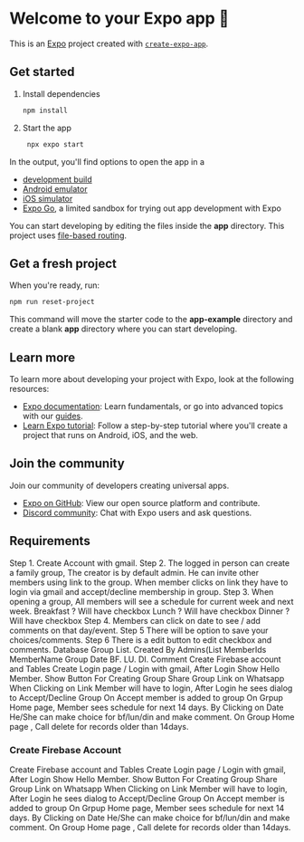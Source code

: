 # Welcome to your Expo app 👋

This is an [Expo](https://expo.dev) project created with [`create-expo-app`](https://www.npmjs.com/package/create-expo-app).

## Get started

1. Install dependencies

   ```bash
   npm install
   ```

2. Start the app

   ```bash
    npx expo start
   ```

In the output, you'll find options to open the app in a

- [development build](https://docs.expo.dev/develop/development-builds/introduction/)
- [Android emulator](https://docs.expo.dev/workflow/android-studio-emulator/)
- [iOS simulator](https://docs.expo.dev/workflow/ios-simulator/)
- [Expo Go](https://expo.dev/go), a limited sandbox for trying out app development with Expo

You can start developing by editing the files inside the **app** directory. This project uses [file-based routing](https://docs.expo.dev/router/introduction).

## Get a fresh project

When you're ready, run:

```bash
npm run reset-project
```

This command will move the starter code to the **app-example** directory and create a blank **app** directory where you can start developing.

## Learn more

To learn more about developing your project with Expo, look at the following resources:

- [Expo documentation](https://docs.expo.dev/): Learn fundamentals, or go into advanced topics with our [guides](https://docs.expo.dev/guides).
- [Learn Expo tutorial](https://docs.expo.dev/tutorial/introduction/): Follow a step-by-step tutorial where you'll create a project that runs on Android, iOS, and the web.

## Join the community

Join our community of developers creating universal apps.

- [Expo on GitHub](https://github.com/expo/expo): View our open source platform and contribute.
- [Discord community](https://chat.expo.dev): Chat with Expo users and ask questions.


## Requirements

Step 1. Create Account with gmail. 
Step 2. The logged in person can create a family group, The creator is by default admin. He can invite other members using link to the group. When member clicks on link they have to login via gmail and accept/decline membership in group.
Step 3. When opening a group, All members will see a schedule for current week and next week. 
Breakfast ? Will have checkbox 
Lunch ? Will have checkbox 
Dinner ? Will have checkbox 
Step 4. Members can click on date to see / add comments on that day/event.
Step 5 There will be option to save your choices/comments.
Step 6 There is a edit button to edit checkbox and comments.
Database
Group   List<MemberIds>. Created By   Admins(List<MemberIds>
MemberIds MemberName Group Date  BF.   LU.   DI.  Comment
Create Firebase account and Tables
Create Login page / Login with gmail, After Login Show Hello Member.
Show Button For Creating Group
Share Group Link on Whatsapp
When Clicking on Link Member will have to login, After Login he sees dialog to Accept/Decline Group
On Accept member is added to group
On Grpup Home page, Member sees schedule for next 14 days.
By Clicking on Date He/She can make choice for bf/lun/din and make comment.
On Group Home page , Call delete for records older than 14days.


### Create Firebase Account 


Create Firebase account and Tables
Create Login page / Login with gmail, After Login Show Hello Member.
Show Button For Creating Group
Share Group Link on Whatsapp
When Clicking on Link Member will have to login, After Login he sees dialog to Accept/Decline Group
On Accept member is added to group
On Grpup Home page, Member sees schedule for next 14 days.
By Clicking on Date He/She can make choice for bf/lun/din and make comment.
On Group Home page , Call delete for records older than 14days.
                                     